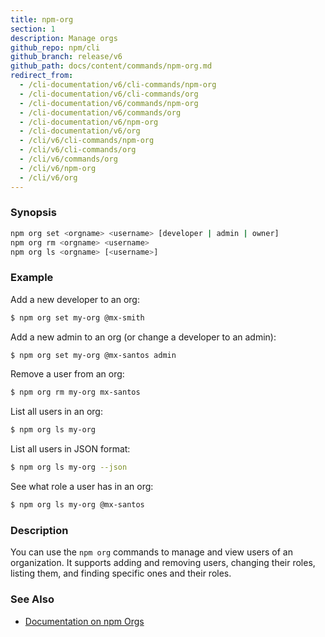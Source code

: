```yaml
---
title: npm-org
section: 1
description: Manage orgs
github_repo: npm/cli
github_branch: release/v6
github_path: docs/content/commands/npm-org.md
redirect_from:
  - /cli-documentation/v6/cli-commands/npm-org
  - /cli-documentation/v6/cli-commands/org
  - /cli-documentation/v6/commands/npm-org
  - /cli-documentation/v6/commands/org
  - /cli-documentation/v6/npm-org
  - /cli-documentation/v6/org
  - /cli/v6/cli-commands/npm-org
  - /cli/v6/cli-commands/org
  - /cli/v6/commands/org
  - /cli/v6/npm-org
  - /cli/v6/org
---
```


### Synopsis

```bash
npm org set <orgname> <username> [developer | admin | owner]
npm org rm <orgname> <username>
npm org ls <orgname> [<username>]
```

### Example

Add a new developer to an org:

```bash
$ npm org set my-org @mx-smith
```

Add a new admin to an org (or change a developer to an admin):

```bash
$ npm org set my-org @mx-santos admin
```

Remove a user from an org:

```bash
$ npm org rm my-org mx-santos
```

List all users in an org:

```bash
$ npm org ls my-org
```

List all users in JSON format:

```bash
$ npm org ls my-org --json
```

See what role a user has in an org:

```bash
$ npm org ls my-org @mx-santos
```

### Description

You can use the `npm org` commands to manage and view users of an organization.
It supports adding and removing users, changing their roles, listing them, and
finding specific ones and their roles.

### See Also

* [Documentation on npm Orgs](https://docs.npmjs.com/orgs/)
